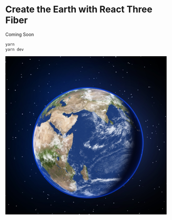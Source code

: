 # Create the Earth with React Three Fiber 
Coming Soon

```
yarn
yarn dev
```

![image](./public/earth-r3f-shot.jpg)
